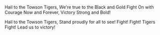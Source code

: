 Hail to the Towson Tigers,
We're true to the Black and Gold
Fight On with Courage
Now and Forever,
Victory Strong and Bold!

Hail to the Towson Tigers,
Stand proudly for all to see!
Fight! Fight! Tigers Fight!
Lead us to victory!